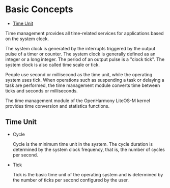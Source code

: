 # Basic Concepts<a name="EN-US_TOPIC_0000001078876456"></a>

-   [Time Unit](#section97172532397)

Time management provides all time-related services for applications based on the system clock.

The system clock is generated by the interrupts triggered by the output pulse of a timer or counter. The system clock is generally defined as an integer or a long integer. The period of an output pulse is a "clock tick". The system clock is also called time scale or tick.

People use second or millisecond as the time unit, while the operating system uses tick. When operations such as suspending a task or delaying a task are performed, the time management module converts time between ticks and seconds or milliseconds.

The time management module of the OpenHarmony LiteOS-M kernel provides time conversion and statistics functions.

## Time Unit<a name="section97172532397"></a>

-   Cycle

    Cycle is the minimum time unit in the system. The cycle duration is determined by the system clock frequency, that is, the number of cycles per second.

-   Tick

    Tick is the basic time unit of the operating system and is determined by the number of ticks per second configured by the user.


